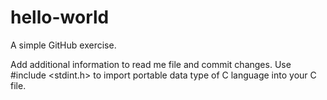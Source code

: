 # hello-world
A simple GitHub exercise.

Add additional information to read me file and commit changes.
Use #include <stdint.h> to import portable data type of C language into your C file.
